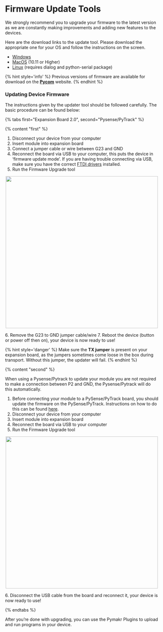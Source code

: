 # Firmware Update Tools

We strongly recommend you to upgrade your firmware to the latest version as we are constantly making improvements and adding new features to the devices.

Here are the download links to the update tool. Please download the appropriate one for your OS and follow the instructions on the screen.

- [Windows](https://software.pycom.io/findupgrade?product=pycom-firmware-updater&type=all&platform=win32&redirect=true)
- [MacOS](https://software.pycom.io/findupgrade?product=pycom-firmware-updater&type=all&platform=macos&redirect=true) (10.11 or Higher)
- [Linux](https://software.pycom.io/findupgrade?product=pycom-firmware-updater&type=all&platform=unix&redirect=true) (requires dialog and python-serial package)

{% hint style='info' %}
Previous versions of firmware are available for download on the **[Pycom](https://www.pycom.io/downloads/)** website.
{% endhint %}

### Updating Device Firmware

The instructions given by the updater tool should be followed carefully. The basic procedure can be found below:

{% tabs first="Expansion Board 2.0", second="Pysense/PyTrack" %}

{% content "first" %}

1. Disconnect your device from your computer
2. Insert module into expansion board
3. Connect a jumper cable or wire between G23 and GND
4. Reconnect the board via USB to your computer, this puts the device in ‘firmware update mode’.
   If you are having trouble connecting via USB, make sure you have the correct
   [FTDI drivers](http://www.ftdichip.com/Drivers/VCP.htm) installed.
5. Run the Firmware Upgrade tool
<p align="center"><img src ="../../../img/firmware-update.png" width="500"></p>
6. Remove the G23 to GND jumper cable/wire
7. Reboot the device (button or power off then on), your device is now ready to
   use!

{% hint style='danger' %}
Make sure the **TX jumper** is present on your expansion board, as the jumpers sometimes come loose in the box during transport. Without this jumper, the updater will fail.
{% endhint %}

{% content "second" %}

When using a Pysense/Pytrack to update your module you are not required to make
a connection between P2 and GND, the Pysense/Pytrack will do this automatically.

1. Before connecting your module to a PySense/PyTrack board, you should update
   the firmware on the PySense/PyTrack. Instructions on how to do this can be
   found [here](../pytrackpysense/installation/firmware.md).
2. Disconnect your device from your computer
3. Insert module into expansion board
4. Reconnect the board via USB to your computer
5. Run the Firmware Upgrade tool
<p align="center"><img src ="../../../img/firmware-update.png" width="500"></p>
6. Disconnect the USB cable from the board and reconnect it, your device is now
   ready to use!

{% endtabs %}

After you’re done with upgrading, you can use the Pymakr Plugins to upload and run programs in your device.
